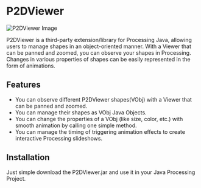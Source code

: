 # P2DViewer

![P2DViewer Image](url)

P2DViewer is a third-party extension/library for Processing Java, allowing users to manage shapes in an object-oriented manner. With a Viewer that can be panned and zoomed, you can observe your shapes in Processing. Changes in various properties of shapes can be easily represented in the form of animations.

## Features

-   You can observe different P2DViewer shapes(VObj) with a Viewer that can be panned and zoomed.
-   You can manage their shapes as VObj Java Objects.
-   You can change the properties of a VObj (like size, color, etc.) with smooth animation by calling one simple method.
-   You can manage the timing of triggering animation effects to create interactive Processing slideshows.

## Installation

Just simple download the P2DViewer.jar and use it in your Java Processing Project.
